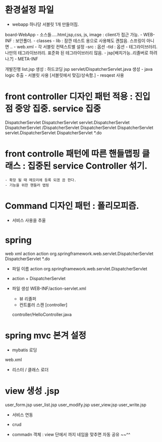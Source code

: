 # 환경설정 파일
- webapp 하나당 서블릿 1개 만들어짐.

 
	
board-WebApp
	- 소스들.....html,jsp,css, js, image : client가 접근 가능.
	- WEB-INF						   : 보안폴더.
		- classes
		- lib : 잠깐 테스트 용으로 사용해도 괜찮음. 스프링이 아니면 ..
		- web.xml
			- 각 서블릿 컨텍스트별 설정
		-src : 옵션
		-tld : 옵션
			- 테그라이브러리. 나만의 테그라이브러리. 표준화 된 테그라이브러리 많음.
		- jsp[배치가능..리졸버로 하려나.?]
	- META-INF		
	


개발진행
list.jsp 생성 : 하드코딩 jsp
servlet/DispatcherServlet.java 생성
	- java logic 추출 
	- 서블릿 사용 [서블릿에서 맞김/상속함.]
	- resqest 사용
	

# front controller 디자인 패턴 적용 : 진입점 중앙 집중. service 집중

  <servlet>
    <description></description>
    <display-name>DispatcherServlet</display-name>
    <servlet-name>DispatcherServlet</servlet-name>
    <servlet-class>servlet.DispatcherServlet</servlet-class>
  </servlet>
  <servlet-mapping>
    <servlet-name>DispatcherServlet</servlet-name>
    <url-pattern>/DispatcherServlet</url-pattern>
  </servlet-mapping>

  <servlet>
    <description></description>
    <display-name>DispatcherServlet</display-name>
    <servlet-name>DispatcherServlet</servlet-name>
    <servlet-class>servlet.DispatcherServlet</servlet-class>
  </servlet>
  <servlet-mapping>
    <servlet-name>DispatcherServlet</servlet-name>
    <url-pattern>*.do</url-pattern>
  </servlet-mapping>
</web-app>

# front controlle 패턴에 따른 핸들맵핑 클래스 :  집중된 service Controller 섞기.
	- 확장 될 때 메모리에 등록 되겠 끔 한다.
	- 기능을 위한 핸들러 맵핑
	
# Command 디자인 패턴 : 폴리모피즘.
 - 서비스 사용을 추울


# spring  
web xml
  <servlet>
    <description></description>
    <display-name>action</display-name>
    <servlet-name>action</servlet-name>
    <servlet-class>org.springframework.web.servlet.DispatcherServlet</servlet-class>
  </servlet>
  <servlet-mapping>
    <servlet-name>DispatcherServlet</servlet-name>
    <url-pattern>*.do</url-pattern>
  </servlet-mapping>

 - 파일 이름 
  <servlet-name>action</servlet-name>
  <servlet-class>org.springframework.web.servlet.DispatcherServlet</servlet-class>

  - action +  DispatcherServlet

- 파일 생성 
  WEB-INF/action-servlet.xml
  - 뷰 리졸퍼
  - 컨트롤러 스캔 [controller]

  controller/HelloController.java


# spring mvc 본겨 설정
 - mybatis 로딩 

web.xml
 - 리스터 / 클래스 로더


# view 생성 .jsp 
user_form.jsp
user_list.jsp
user_modify.jsp
user_view.jsp
user_write.jsp
- 서비스 연동 

- crud
- commadn 객체 : view 단에서 까지 네임을 맞추면 자동 공유 ~~^^


